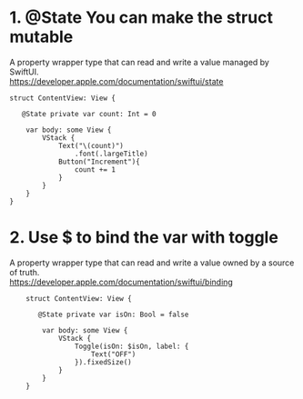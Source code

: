 # 1. @State You can make the struct mutable 

A property wrapper type that can read and write a value managed by SwiftUI. <br>
https://developer.apple.com/documentation/swiftui/state

    struct ContentView: View {
        
       @State private var count: Int = 0
        
        var body: some View {
            VStack {
                Text("\(count)")
                    .font(.largeTitle)
                Button("Increment"){
                    count += 1
                }
            }
        }
    }

# 2. Use $ to bind the var with toggle

A property wrapper type that can read and write a value owned by a source of truth. <br>
https://developer.apple.com/documentation/swiftui/binding

        struct ContentView: View {
            
           @State private var isOn: Bool = false
            
            var body: some View {
                VStack {
                    Toggle(isOn: $isOn, label: {
                        Text("OFF")
                    }).fixedSize()
                }
            }
        }

